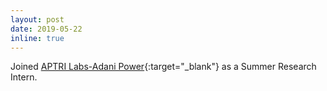 ```yaml
---
layout: post
date: 2019-05-22 
inline: true
---
```


Joined [APTRI Labs-Adani Power](https://www.aptri.org/){:target="\_blank"} as a Summer Research Intern.